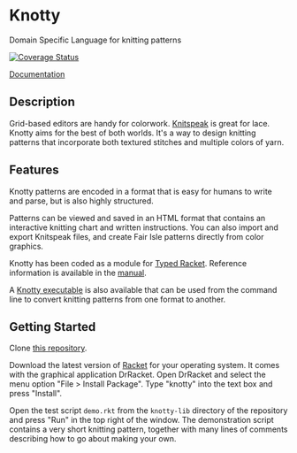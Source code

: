 # Knotty

Domain Specific Language for knitting patterns

[![Coverage Status](https://coveralls.io/repos/github/t0mpr1c3/knotty/badge.svg?branch=main)](https://coveralls.io/github/t0mpr1c3/knotty?branch=main)

[Documentation](https://t0mpr1c3.github.io/knotty/index.html)

## Description

Grid-based editors are handy for colorwork.
[Knitspeak](https://stitch-maps.com/about/knitspeak/) is great for lace.
Knotty aims for the best of both worlds. It's a way to design knitting patterns
that incorporate both textured stitches and multiple colors of yarn.

## Features

Knotty patterns are encoded in a format that is easy for humans to write and parse,
but is also highly structured.

Patterns can be viewed and saved in an HTML format that contains an interactive
knitting chart and written instructions. You can also import and export Knitspeak
files, and create Fair Isle patterns directly from color graphics.

Knotty has been coded as a module for
[Typed Racket](https://docs.racket-lang.org/ts-guide/). Reference information
is available in the [manual](https://t0mpr1c3.github.io/knotty/index.html).

A [Knotty executable](https://github.com/t0mpr1c3/knotty/releases) is also
available that can be used from the command line to convert knitting patterns from
one format to another.

## Getting Started

Clone [this repository](https://github.com/t0mpr1c3/knotty).

Download the latest version of [Racket](https://download.racket-lang.org/)
for your operating system. It comes with the graphical application DrRacket.
Open DrRacket and select the menu option "File > Install Package". Type
"knotty" into the text box and press "Install".

Open the test script `demo.rkt` from the `knotty-lib` directory of the repository
and press "Run" in the top right of the window. The demonstration script contains
a very short knitting pattern, together with many lines of comments describing how
to go about making your own.
